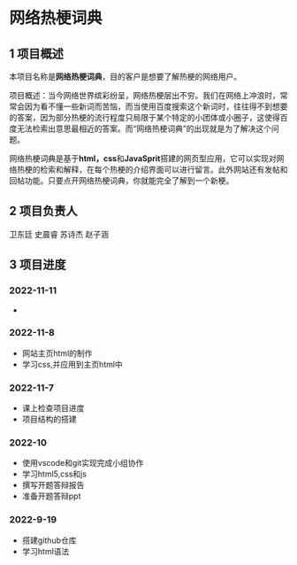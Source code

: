 # 网络热梗词典
## 1 项目概述
本项目名称是**网络热梗词典**，目的客户是想要了解热梗的网络用户。

项目概述：当今网络世界缤彩纷呈，网络热梗层出不穷。我们在网络上冲浪时，常常会因为看不懂一些新词而苦恼，而当使用百度搜索这个新词时，往往得不到想要的答案，因为部分热梗的流行程度只局限于某个特定的小团体或小圈子，这使得百度无法检索出意思最相近的答案。而“网络热梗词典”的出现就是为了解决这个问题。

网络热梗词典是基于**html，css**和**JavaSprit**搭建的网页型应用，它可以实现对网络热梗的检索和解释，在每个热梗的介绍界面可以进行留言。此外网站还有发帖和回帖功能。只要点开网络热梗词典，你就能完全了解到一个新梗。
## 2 项目负责人
卫东廷 史晨睿 苏诗杰 赵子涵

## 3 项目进度
### 2022-11-11
-   
### 2022-11-8
-   网站主页html的制作
-   学习css,并应用到主页html中
### 2022-11-7
-   课上检查项目进度
-   项目结构的搭建
### 2022-10
-   使用vscode和git实现完成小组协作
-   学习html5,css和js
-   撰写开题答辩报告
-   准备开题答辩ppt
### 2022-9-19
-   搭建github仓库
-   学习html语法




